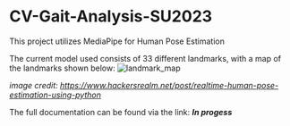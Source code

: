 # CV-Gait-Analysis-SU2023

This project utilizes MediaPipe for Human Pose Estimation

The current model used consists of 33 different landmarks, with a map of the landmarks shown below:
![landmark_map](https://github.com/Eli-Bro/CV-Gait-Analysis-SU2023/assets/78119596/b3658576-ff2e-4405-a896-31fda46dbaad)

*image credit: https://www.hackersrealm.net/post/realtime-human-pose-estimation-using-python*

The full documentation can be found via the link:
***In progess***
